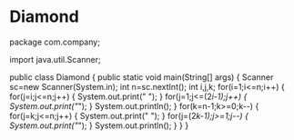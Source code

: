 # Diamond
package com.company;

import java.util.Scanner;

public class Diamond {
    public static void main(String[] args)
    {
        Scanner sc=new Scanner(System.in);
        int n=sc.nextInt();
        int i,j,k;
        for(i=1;i<=n;i++)
        {
            for(j=i;j<=n;j++)
            {
                System.out.print(" ");
            }
            for(j=1;j<=(2*i-1);j++)
            {
                System.out.print("*");
            }
            System.out.println();
        }
        for(k=n-1;k>=0;k--)
        {
            for(j=k;j<=n;j++)
            {
                System.out.print(" ");
            }
            for(j=(2*k-1);j>=1;j--)
            {
                System.out.print("*");
            }
            System.out.println();
        }
    }
}
